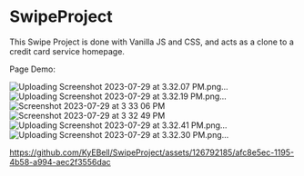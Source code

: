 
# SwipeProject
This Swipe Project is done with Vanilla JS and CSS, and acts as a clone to a credit card service homepage. 

Page Demo: 

![Uploading Screenshot 2023-07-29 at 3.32.07 PM.png…]()
![Uploading Screenshot 2023-07-29 at 3.32.19 PM.png…]()
![Screenshot 2023-07-29 at 3 33 06 PM](https://github.com/KyEBell/SwipeProject/assets/126792185/74e1fb40-0616-485b-aec4-a05f5586490e)
![Screenshot 2023-07-29 at 3 32 49 PM](https://github.com/KyEBell/SwipeProject/assets/126792185/582aef45-1228-40ea-abb6-a236de847ba7)
![Uploading Screenshot 2023-07-29 at 3.32.41 PM.png…]()
![Uploading Screenshot 2023-07-29 at 3.32.30 PM.png…]()




https://github.com/KyEBell/SwipeProject/assets/126792185/afc8e5ec-1195-4b58-a994-aec2f3556dac

